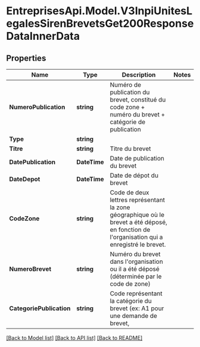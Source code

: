 # EntreprisesApi.Model.V3InpiUnitesLegalesSirenBrevetsGet200ResponseDataInnerData

## Properties

Name | Type | Description | Notes
------------ | ------------- | ------------- | -------------
**NumeroPublication** | **string** | Numéro de publication du brevet, constitué du code zone + numéro du brevet + catégorie de publication | 
**Type** | **string** |  | 
**Titre** | **string** | Titre du brevet | 
**DatePublication** | **DateTime** | Date de publication du brevet | 
**DateDepot** | **DateTime** | Date de dépot du brevet | 
**CodeZone** | **string** | Code de deux lettres représentant la zone géographique où le brevet a été déposé, en fonction de l&#39;organisation qui a enregistré le brevet.  | 
**NumeroBrevet** | **string** | Numéro du brevet dans l&#39;organisation ou il a été déposé (déterminée par le code de zone)  | 
**CategoriePublication** | **string** | Code représentant la catégorie du brevet (ex: A1 pour une demande de brevet, | 

[[Back to Model list]](../README.md#documentation-for-models) [[Back to API list]](../README.md#documentation-for-api-endpoints) [[Back to README]](../README.md)

